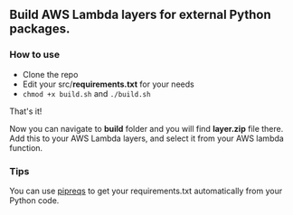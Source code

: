 ## Build AWS Lambda layers for external Python packages.

### How to use

- Clone the repo
- Edit your src/**requirements.txt** for your needs
- ```chmod +x build.sh``` and ```./build.sh```

That's it!

Now you can navigate to **build** folder and you will find **layer.zip** file there. Add this to your AWS Lambda layers, and select it from your AWS lambda function.

### Tips

You can use [pipreqs](https://github.com/bndr/pipreqs) to get your requirements.txt automatically from your Python code.

